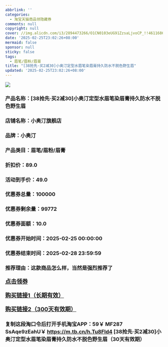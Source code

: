 ```yaml
---
abbrlink: ''
categories:
  - 淘宝天猫商品领隐藏券
comments: null
copyright: null
cover: //img.alicdn.com/i3/2894473266/O1CN0103eUG91ZzsaLjvoCP_!!4611686018427381810-0-item_pic.jpg
date: '2025-02-25T23:02:26+08:00'
mermaid: false
sponsor: null
sticky: false
tags:
  - 眉笔/眉粉/眉膏
title: "[38抢先·买2减30]小奥汀定型水眉笔染眉膏持久防水不脱色野生眉"
updated: '2025-02-25T23:02:26+08:00'
--- 
```


![](//img.alicdn.com/i3/2894473266/O1CN0103eUG91ZzsaLjvoCP_!!4611686018427381810-0-item_pic.jpg)

### 产品名称：[38抢先·买2减30]小奥汀定型水眉笔染眉膏持久防水不脱色野生眉
### 店铺名称：小奥汀旗舰店
### 品牌：小奥汀
### 产品类目：眉笔/眉粉/眉膏
### 折扣价：89.0
### 活动到手价：49.0
### 优惠券总量：100000
### 优惠券剩余量：99772
### 优惠券面额：10.0
### 优惠券开始时间：2025-02-25 00:00:00	
### 优惠券结束时间：2025-02-28 23:59:59	
### 推荐理由：这款商品怎么样，当然是强烈推荐了

<p style="font-size: 18px; font-weight: bold;">
  <a href="https://uland.taobao.com/coupon/edetail?e=z0TbI6gafy2lhHvvyUNXZfh8CuWt5YH5OVuOuRD5gLJMmdsrkidbOWBzzpT26idJ11jnANlhprGQpkFVHTw5%2BdRxUQL%2FGycQENHpM0dBQrTrez1%2FEPJVXBpWmW3y84DHRSHvQe2jOLZ9pbNCYX0I%2BPP%2BWUTgK%2F%2B0I%2BtaUgbudUxA%2B536asYsLWVfKa%2BhVnND3ub1lHk7p5fSOJI7hIssIpjB6TX2HR3QQ5WKStDdyeTLAJho1Tgm24y1rRo98IyIzxHHRjXbSzC3GXpSbfs48tQEEmcYgoDyE%2BMrxyNdUEZ7LffJJ%2Fn9cVrL9eiPwJo9swDhlpaMEawCGruttYDvNg%3D%3D&traceId=0b515d4517407227641888116d126c&union_lens=lensId%3AOPT%401740722768%40212b56bd_0e56_1954b298b0a_49f6%4001%40eyJmbG9vcklkIjo3MzM1NH0ie" target="_blank">点击领券</a>
</p>
<p style="font-size: 18px; font-weight: bold;">
  <a href="https://s.click.taobao.com/t?e=m%3D2%26s%3D3DDaX8oGs75w4vFB6t2Z2ueEDrYVVa64K7Vc7tFgwiHjf2vlNIV67uW8xal2bDKcPLNzIt%2Fz56j3ID%2FV1RqsF4wnCJeELi4I%2FIEn%2BS1IjHAB0ghlTd7WlZVm%2FOAUUFw71qrpxiwMoCNxc1AtbZGVS5WSc3Qbq9k%2FdAYU4uWn7G8LZMqoQW%2BfuKGzo1lVxIio4d0R9W604btWicu4CLrDXCN1sO9%2FAyp1L3gWtt4OLUvikz%2F3I1UH4iMXZEgDLnMSjCYtYGASbzRUrFwjXfRKMROfYmExpA2104bt%2FCh0HCZDWxFBTlhCsHxcAq1w6ILlmPvXuwwHVZ0%3D" target="_blank">购买链接1（长期有效）</a>
</p>
<p style="font-size: 18px; font-weight: bold;">
  <a href="https://s.click.taobao.com/8TEHRYs" target="_blank">购买链接2（300天有效期）</a>
</p>

### 复制这段淘口令后打开手机淘宝APP：59￥ MF287 SsAqe9zEahU￥ https://m.tb.cn/h.Tu8FId4  [38抢先·买2减30]小奥汀定型水眉笔染眉膏持久防水不脱色野生眉（30天有效期）
